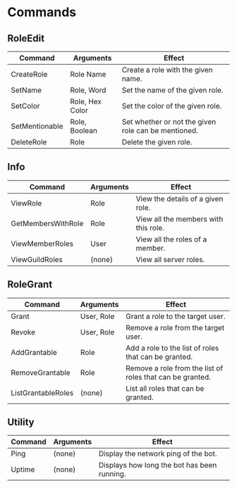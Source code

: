 # Commands

## RoleEdit

| Command        | Arguments       | Effect                                             |
| ------         | ------          | ------                                             |
| CreateRole     | Role Name       | Create a role with the given name.                 |
| SetName        | Role, Word      | Set the name of the given role.                    |
| SetColor       | Role, Hex Color | Set the color of the given role.                   |
| SetMentionable | Role, Boolean   | Set whether or not the given role can be mentioned.|
| DeleteRole     | Role            | Delete the given role.                             |

## Info

| Command            | Arguments | Effect                               |
| ------             | ------    | ------                               |
| ViewRole           | Role      | View the details of a given role.    |
| GetMembersWithRole | Role      | View all the members with this role. |
| ViewMemberRoles    | User      | View all the roles of a member.      |
| ViewGuildRoles     | (none)    | View all server roles.               |

## RoleGrant

| Command            | Arguments  | Effect                                                      |
| ------             | ------     | ------                                                      |
| Grant              | User, Role | Grant a role to the target user.                            |
| Revoke             | User, Role | Remove a role from the target user.                         |
| AddGrantable       | Role       | Add a role to the list of roles that can be granted.        |
| RemoveGrantable    | Role       | Remove a role from the list of roles that can be granted.   |
| ListGrantableRoles | (none)     | List all roles that can be granted.                         |

## Utility

| Command  | Arguments | Effect                                      |
| ------   | ------    | ------                                      |
| Ping     | (none)    | Display the network ping of the bot.        |
| Uptime   | (none)    | Displays how long the bot has been running. |
